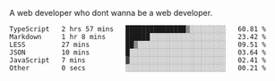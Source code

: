 A web developer who dont wanna be a web developer.

<!--START_SECTION:waka-->

```text
TypeScript   2 hrs 57 mins   ███████████████▒░░░░░░░░░   60.81 %
Markdown     1 hr 8 mins     ██████░░░░░░░░░░░░░░░░░░░   23.42 %
LESS         27 mins         ██▒░░░░░░░░░░░░░░░░░░░░░░   09.51 %
JSON         10 mins         █░░░░░░░░░░░░░░░░░░░░░░░░   03.64 %
JavaScript   7 mins          ▓░░░░░░░░░░░░░░░░░░░░░░░░   02.41 %
Other        0 secs          ░░░░░░░░░░░░░░░░░░░░░░░░░   00.21 %
```

<!--END_SECTION:waka-->
